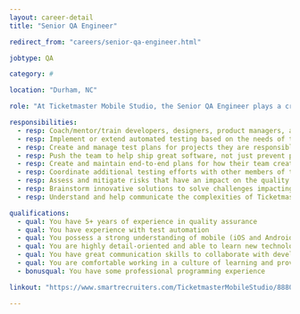 ```yaml
---
layout: career-detail
title: "Senior QA Engineer"

redirect_from: "careers/senior-qa-engineer.html"

jobtype: QA

category: #

location: "Durham, NC"

role: "At Ticketmaster Mobile Studio, the Senior QA Engineer plays a crucial part to improve quality, speed up development time, and ship better products more consistently. They pair with developers to coach them in performing better exploratory testing, work to extend and build automated test coverage, and work with managers to help improve development processes across the entire team. The Senior QA Engineer works directly with developers, designers, and project managers on innovative projects building world-class products. They assess the risks, solve quality challenges, perform exploratory testing, create and manage automated scripts, and coach developers in doing the same. They work with a team of highly talented and supportive QA engineers and testers to help ship better products more consistently and help grow the QA team’s knowledge base."

responsibilities:
  - resp: Coach/mentor/train developers, designers, product managers, and all other team members to think of quality throughout the development process.
  - resp: Implement or extend automated testing based on the needs of the project.
  - resp: Create and manage test plans for projects they are responsible for and attend meetings to communicate with the overall team.
  - resp: Push the team to help ship great software, not just prevent poor software from being released.
  - resp: Create and maintain end-to-end plans for how their team creates a quality application.
  - resp: Coordinate additional testing efforts with other members of the QA team.
  - resp: Assess and mitigate risks that have an impact on the quality of the products we build.
  - resp: Brainstorm innovative solutions to solve challenges impacting the quality of the product.
  - resp: Understand and help communicate the complexities of Ticketmaster’s internal systems to help test against known issues.   

qualifications:
  - qual: You have 5+ years of experience in quality assurance
  - qual: You have experience with test automation
  - qual: You possess a strong understanding of mobile (iOS and Android) ecosystems
  - qual: You are highly detail-oriented and able to learn new technologies quickly
  - qual: You have great communication skills to collaborate with developer and product stakeholders
  - qual: You are comfortable working in a culture of learning and providing quality mentorship for all team members
  - bonusqual: You have some professional programming experience

linkout: "https://www.smartrecruiters.com/TicketmasterMobileStudio/88805972-senior-qa-engineer-engineer"

---
```

